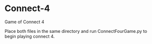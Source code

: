 # Connect-4
Game of Connect 4

Place both files in the same directory and run ConnectFourGame.py to begin playing connect 4.
